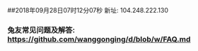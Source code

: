 ##2018年09月28日07时12分07秒 新址: 104.248.222.130
### 兔友常见问题及解答: https://github.com/wanggonging/d/blob/w/FAQ.md

